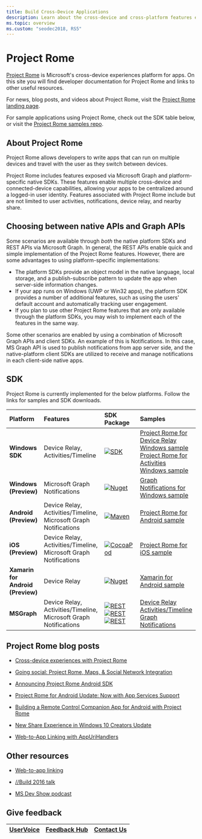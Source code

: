 ```yaml
---
title: Build Cross-Device Applications
description: Learn about the cross-device and cross-platform features enables for Windows 10 applications using Project Rome.
ms.topic: overview
ms.custom: "seodec2018, RS5"
---
```


# Project Rome

[Project Rome](https://developer.microsoft.com/en-us/windows/project-rome) is Microsoft's cross-device experiences platform for apps. On this site you will find developer documentation for Project Rome and links to other useful resources.

For news, blog posts, and videos about Project Rome, visit the [Project Rome landing page](https://developer.microsoft.com/windows/project-rome).

For sample applications using Project Rome, check out the SDK table below, or visit the [Project Rome samples repo](https://github.com/Microsoft/project-rome).

## About Project Rome

Project Rome allows developers to write apps that can run on multiple devices and travel with the user as they switch between devices.

Project Rome includes features exposed via Microsoft Graph and platform-specific native SDKs. These features enable multiple cross-device and connected-device capabilities, allowing your apps to be centralized around a logged-in user identity. Features associated with Project Rome include but are not limited to user activities, notifications, device relay, and nearby share.

## Choosing between native APIs and Graph APIs

Some scenarios are available through *both* the native platform SDKs and REST APIs via Microsoft Graph. In general, the REST APIs enable quick and simple implementation of the Project Rome features. However, there are some advantages to using platform-specific implementations:

* The platform SDKs provide an object model in the native language, local storage, and a publish-subscribe pattern to update the app when server-side information changes.
* If your app runs on Windows (UWP or Win32 apps), the platform SDK provides a number of additional features, such as using the users' default account and automatically tracking user engagement.
* If you plan to use other Project Rome features that are only available through the platform SDKs, you may wish to implement each of the features in the same way.

Some other scenarios are enabled by using a combination of Microsoft Graph APIs and client SDKs. An example of this is Notifications. In this case, MS Graph API is used to publish notifications from app server side, and the native-platform client SDKs are utilized to receive and manage notifications in each client-side native apps.

## SDK

Project Rome is currently implemented for the below platforms. Follow the links for samples and SDK downloads.

[windows-sdk]:             https://developer.microsoft.com/en-us/windows/downloads
[windows-sdk-badge]:       https://img.shields.io/badge/sdk-April%202018%20Update-brightgreen.svg
[windows-drsample]:        https://github.com/Microsoft/Windows-universal-samples/tree/master/Samples/RemoteSystems
[windows-afsample]:        https://github.com/Microsoft/Windows-universal-samples/tree/master/Samples/UserActivity 

[winredist-sdk]:           https://www.nuget.org/packages/Microsoft.ConnectedDevices.UserNotifications
[winredist-sdk-badge]:     https://img.shields.io/nuget/v/Microsoft.ConnectedDevices.UserNotifications.svg
[winredist-sample]:        https://github.com/Microsoft/project-rome/tree/release/0.13.7/Windows/samples

[xamarin-sdk]:             https://www.nuget.org/packages/Microsoft.ConnectedDevices.Xamarin.Droid
[xamarin-sdk-badge]:       https://img.shields.io/nuget/v/Microsoft.ConnectedDevices.Xamarin.Droid.svg
[xamarin-sample]:          https://github.com/Microsoft/project-rome/tree/0.8.1/Xamarin/samples

[ios-sdk]:                 https://cocoapods.org/pods/ProjectRomeSdk
[ios-sdk-badge]:           https://img.shields.io/cocoapods/v/ProjectRomeSdk.svg
[ios-sample]:              https://github.com/Microsoft/project-rome/tree/release/0.13.7/iOS/samples

[android-sdk]:             https://bintray.com/projectrome/maven/com.microsoft.connecteddevices:connecteddevices-sdk/_latestVersion
[android-sdk-badge]:       https://api.bintray.com/packages/projectrome/maven/com.microsoft.connecteddevices%3Aconnecteddevices-sdk/images/download.svg
[android-sample]:          https://github.com/Microsoft/project-rome/tree/release/0.13.7/Android/samples


[graph-relay]:             https://developer.microsoft.com/graph/docs/api-reference/beta/resources/project_rome_overview
[graph-activities]:        https://developer.microsoft.com/graph/docs/api-reference/v1.0/resources/activity-feed-api-overview
[graph-notification]:      https://developer.microsoft.com/graph/docs/api-reference/beta/resources/notifications-api-overview

[graph-relay-badge]:       https://img.shields.io/badge/Device_Relay-Beta-orange.svg
[graph-activities-badge]:  https://img.shields.io/badge/Activities-1.0-brightgreen.svg
[graph-notification-badge]:https://img.shields.io/badge/Graph_Notifications-Beta-orange.svg

[graph-relay-sample]:        https://developer.microsoft.com/graph/docs/api-reference/beta/resources/project_rome_overview
[graph-activities-sample]:   https://developer.microsoft.com/graph/docs/api-reference/v1.0/resources/activity-feed-api-overview
[graph-notification-sample]: https://developer.microsoft.com/graph/docs/api-reference/beta/resources/notifications-api-overview



|   Platform                        | Features                                                         |           SDK Package                          |   Samples                                       |
| :-------------------------------- | :--------------------------------------------------------------- |:---------------------------------------------- | :---------------------------------------------- |
| **Windows SDK**                   | Device Relay, Activities/Timeline                                | [![SDK][windows-sdk-badge]][windows-sdk]       | [Project Rome for Device Relay Windows sample][windows-drsample] <br> [Project Rome for Activities Windows sample][windows-afsample]
| **Windows (Preview)**             |                                    Microsoft Graph Notifications | [![Nuget][winredist-sdk-badge]][winredist-sdk] | [Graph Notifications for Windows sample][winredist-sample] 
| **Android (Preview)**             | Device Relay, Activities/Timeline, Microsoft Graph Notifications | [![Maven][android-sdk-badge]][android-sdk]     | [Project Rome for Android sample][android-sample]
| **iOS (Preview)**                 | Device Relay, Activities/Timeline, Microsoft Graph Notifications | [![CocoaPod][ios-sdk-badge]][ios-sdk]          | [Project Rome for iOS sample][ios-sample]
| **Xamarin for Android (Preview)** | Device Relay                                                     | [![Nuget][xamarin-sdk-badge]][xamarin-sdk]     | [Xamarin for Android sample][xamarin-sample]
| **MSGraph**                       | Device Relay, Activities/Timeline, Microsoft Graph Notifications | [![REST][graph-relay-badge]][graph-relay]<br> [![REST][graph-activities-badge]][graph-activities]<br>[![REST][graph-notification-badge]][graph-notification]          | [Device Relay][graph-relay-sample]<br>[Activities/Timeline][graph-activities-sample]<br>[Graph Notifications][graph-notification-sample]

## Project Rome blog posts
* [Cross-device experiences with Project Rome](https://blogs.windows.com/buildingapps/2016/10/11/cross-device-experience-with-project-rome/#iQTseFlAMJRopU9k.97)

* [Going social: Project Rome, Maps, & Social Network Integration](https://blogs.windows.com/buildingapps/2016/10/27/going-social-project-rome-maps-social-network-integration-app-dev-on-xbox-series/#SCfoEZ1q8c1yBMei.97)

* [Announcing Project Rome Android SDK](https://blogs.windows.com/buildingapps/2017/02/08/announcing-project-rome-android-sdk/#obDkvwkXOGa3tcTx.97)

* [Project Rome for Android Update: Now with App Services Support](https://blogs.windows.com/buildingapps/2017/03/23/project-rome-android-update-now-app-services-support/#DBm1Ic4JX8vXv2h0.97)

* [Building a Remote Control Companion App for Android with Project Rome](https://blog.xamarin.com/building-remote-control-companion-app-android-project-rome/)

* [New Share Experience in Windows 10 Creators Update](https://blogs.windows.com/buildingapps/2017/04/06/new-share-experience-windows-10-creators-update/#OGskrWcLLlrCTCSH.97)

* [Web-to-App Linking with AppUriHandlers](https://blogs.windows.com/buildingapps/2016/10/14/web-to-app-linking-with-appurihandlers/#fIh7USaxBYS8JqfT.97)

## Other resources

* [Web-to-app linking](https://docs.microsoft.com/en-us/windows/uwp/launch-resume/web-to-app-linking)

* [//Build 2016 talk](https://channel9.msdn.com/Events/Build/2016/B831)

* [MS Dev Show podcast](http://msdevshow.com/2016/11/project-rome-with-shawn-henry/)

## Give feedback

|[UserVoice](https://wpdev.uservoice.com/forums/110705-universal-windows-platform/category/183208-connected-apps-and-devices-project-rome)|[Feedback Hub](https://support.microsoft.com/en-us/help/4021566/windows-10-send-feedback-to-microsoft-with-feedback-hub-app)|[Contact Us](mailto:projectrometeam@microsoft.com)|
|-----|-----|-----|